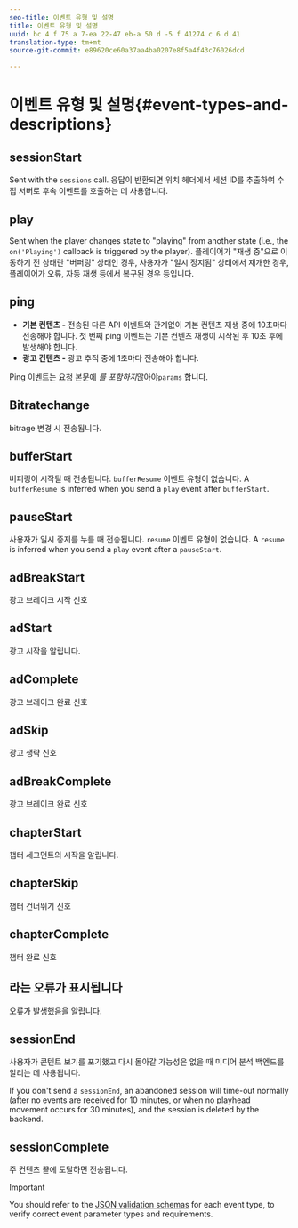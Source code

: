 ```yaml
---
seo-title: 이벤트 유형 및 설명
title: 이벤트 유형 및 설명
uuid: bc 4 f 75 a 7-ea 22-47 eb-a 50 d -5 f 41274 c 6 d 41
translation-type: tm+mt
source-git-commit: e89620ce60a37aa4ba0207e8f5a4f43c76026dcd

---
```



# 이벤트 유형 및 설명{#event-types-and-descriptions}

## sessionStart

Sent with the `sessions` call. 응답이 반환되면 위치 헤더에서 세션 ID를 추출하여 수집 서버로 후속 이벤트를 호출하는 데 사용합니다.

## play

Sent when the player changes state to "playing" from another state (i.e., the `on('Playing')` callback is triggered by the player). 플레이어가 "재생 중"으로 이동하기 전 상태란 "버퍼링" 상태인 경우, 사용자가 "일시 정지됨" 상태에서 재개한 경우, 플레이어가 오류, 자동 재생 등에서 복구된 경우 등입니다.

## ping

* **기본 컨텐츠 -** 전송된 다른 API 이벤트와 관계없이 기본 컨텐츠 재생 중에 10초마다 전송해야 합니다. 첫 번째 ping 이벤트는 기본 컨텐츠 재생이 시작된 후 10초 후에 발생해야 합니다.
* **광고 컨텐츠 -** 광고 추적 중에 1초마다 전송해야 합니다.

Ping 이벤트는 요청 본문에 *를 포함하지*&#x200B;않아야`params` 합니다.

## Bitratechange

bitrage 변경 시 전송됩니다.

## bufferStart

버퍼링이 시작될 때 전송됩니다. `bufferResume` 이벤트 유형이 없습니다. A `bufferResume` is inferred when you send a `play` event after `bufferStart`.

## pauseStart

사용자가 일시 중지를 누를 때 전송됩니다. `resume` 이벤트 유형이 없습니다. A `resume` is inferred when you send a `play` event after a `pauseStart`.

## adBreakStart

광고 브레이크 시작 신호

## adStart

광고 시작을 알립니다.

## adComplete

광고 브레이크 완료 신호

## adSkip

광고 생략 신호

## adBreakComplete

광고 브레이크 완료 신호

## chapterStart

챕터 세그먼트의 시작을 알립니다.

## chapterSkip

챕터 건너뛰기 신호

## chapterComplete

챕터 완료 신호

## 라는 오류가 표시됩니다

오류가 발생했음을 알립니다.

## sessionEnd

사용자가 콘텐트 보기를 포기했고 다시 돌아갈 가능성은 없을 때 미디어 분석 백엔드를 알리는 데 사용됩니다.

If you don't send a `sessionEnd`, an abandoned session will time-out normally (after no events are received for 10 minutes, or when no playhead movement occurs for 30 minutes), and the session is deleted by the backend.

## sessionComplete

주 컨텐츠 끝에 도달하면 전송됩니다.

>[!IMPORTANT]
>
>You should refer to the [JSON validation schemas](/help/media-collection-api/mc-api-ref/mc-api-json-validation.md) for each event type, to verify correct event parameter types and requirements.

